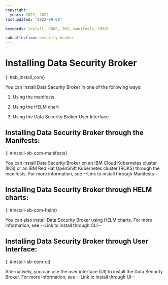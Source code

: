 ```yaml
---
copyright:
  years: 2022, 2022
lastupdated: "2022-09-08"

keywords: install, ROKS, IKS, manifests, HELM

subcollection: security-broker
---
```


# Installing Data Security Broker
{: #sb_install_com}

You can install Data Security Broker in one of the following ways:

1.  Using the manifests

2.  Using the HELM chart

3.  Using the Data Security Broker User Interface

## Installing Data Security Broker through the Manifests:
{: #install-sb-com-manifests}

You can install Data Security Broker on an IBM Cloud Kubernetes cluster (IKS) or an
IBM Red Hat OpenShift Kubernetes cluster (ROKS) through the manifests. For more information, see 
--Link to install through Manifests--

## Installing Data Security Broker through HELM charts:
{: #install-sb-com-helm}

You can also install Data Security Broker using HELM charts. For more information, see --Link to install through CLI--

## Installing Data Security Broker through User Interface:
{: #install-sb-com-ui}

Alternatively, you can use the user interface (UI) to install the Data Security Broker. For more information, see --Link to install through UI--


